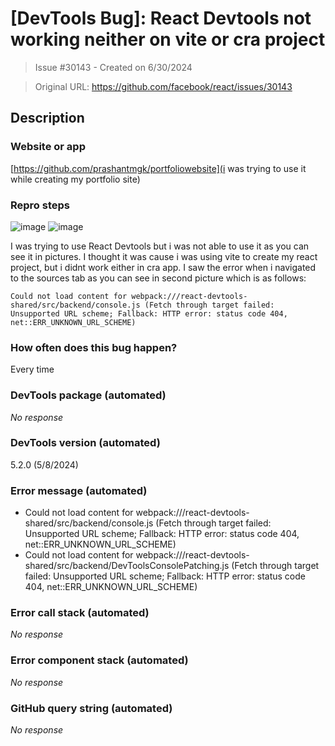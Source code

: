# [DevTools Bug]: React Devtools not working neither on vite or cra project

> Issue #30143 - Created on 6/30/2024

> Original URL: https://github.com/facebook/react/issues/30143

## Description

### Website or app

[https://github.com/prashantmgk/portfoliowebsite](i was trying to use it while creating my portfolio site)

### Repro steps

![image](https://github.com/facebook/react/assets/30362730/34f4e6a7-fde5-4f31-b54d-448a0d95364a)
![image](https://github.com/facebook/react/assets/30362730/a60c3f3e-6eab-4668-bb9c-6dfc82f9765a)

I was trying to use React Devtools but i was not able to use it as you can see it in pictures. I thought it was cause i was using vite to create my react project, but i didnt work either in cra app. I saw the error when i navigated to the sources tab as you can see in second picture which is as follows:

`Could not load content for webpack:///react-devtools-shared/src/backend/console.js (Fetch through target failed: Unsupported URL scheme; Fallback: HTTP error: status code 404, net::ERR_UNKNOWN_URL_SCHEME)`

### How often does this bug happen?

Every time

### DevTools package (automated)

_No response_

### DevTools version (automated)

5.2.0 (5/8/2024)

### Error message (automated)

- Could not load content for webpack:///react-devtools-shared/src/backend/console.js (Fetch through target failed: Unsupported URL scheme; Fallback: HTTP error: status code 404, net::ERR_UNKNOWN_URL_SCHEME)
- Could not load content for webpack:///react-devtools-shared/src/backend/DevToolsConsolePatching.js (Fetch through target failed: Unsupported URL scheme; Fallback: HTTP error: status code 404, net::ERR_UNKNOWN_URL_SCHEME)

### Error call stack (automated)

_No response_

### Error component stack (automated)

_No response_

### GitHub query string (automated)

_No response_
